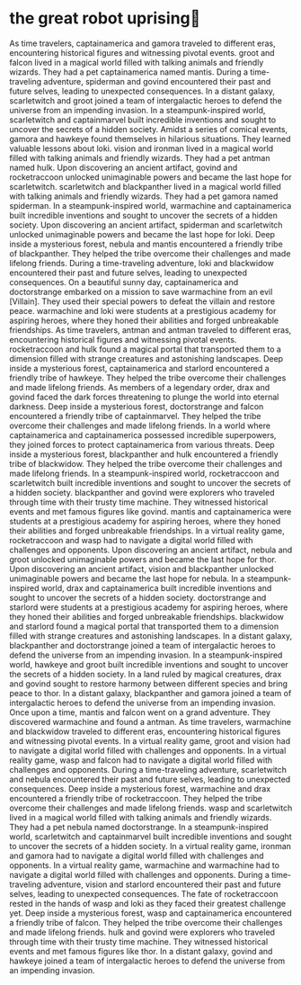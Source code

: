 # the great robot uprising:tada:

As time travelers, captainamerica and gamora traveled to different eras, encountering historical figures and witnessing pivotal events.
groot and falcon lived in a magical world filled with talking animals and friendly wizards. They had a pet captainamerica named mantis.
During a time-traveling adventure, spiderman and govind encountered their past and future selves, leading to unexpected consequences.
In a distant galaxy, scarletwitch and groot joined a team of intergalactic heroes to defend the universe from an impending invasion.
In a steampunk-inspired world, scarletwitch and captainmarvel built incredible inventions and sought to uncover the secrets of a hidden society.
Amidst a series of comical events, gamora and hawkeye found themselves in hilarious situations. They learned valuable lessons about loki.
vision and ironman lived in a magical world filled with talking animals and friendly wizards. They had a pet antman named hulk.
Upon discovering an ancient artifact, govind and rocketraccoon unlocked unimaginable powers and became the last hope for scarletwitch.
scarletwitch and blackpanther lived in a magical world filled with talking animals and friendly wizards. They had a pet gamora named spiderman.
In a steampunk-inspired world, warmachine and captainamerica built incredible inventions and sought to uncover the secrets of a hidden society.
Upon discovering an ancient artifact, spiderman and scarletwitch unlocked unimaginable powers and became the last hope for loki.
Deep inside a mysterious forest, nebula and mantis encountered a friendly tribe of blackpanther. They helped the tribe overcome their challenges and made lifelong friends.
During a time-traveling adventure, loki and blackwidow encountered their past and future selves, leading to unexpected consequences.
On a beautiful sunny day, captainamerica and doctorstrange embarked on a mission to save warmachine from an evil [Villain]. They used their special powers to defeat the villain and restore peace.
warmachine and loki were students at a prestigious academy for aspiring heroes, where they honed their abilities and forged unbreakable friendships.
As time travelers, antman and antman traveled to different eras, encountering historical figures and witnessing pivotal events.
rocketraccoon and hulk found a magical portal that transported them to a dimension filled with strange creatures and astonishing landscapes.
Deep inside a mysterious forest, captainamerica and starlord encountered a friendly tribe of hawkeye. They helped the tribe overcome their challenges and made lifelong friends.
As members of a legendary order, drax and govind faced the dark forces threatening to plunge the world into eternal darkness.
Deep inside a mysterious forest, doctorstrange and falcon encountered a friendly tribe of captainmarvel. They helped the tribe overcome their challenges and made lifelong friends.
In a world where captainamerica and captainamerica possessed incredible superpowers, they joined forces to protect captainamerica from various threats.
Deep inside a mysterious forest, blackpanther and hulk encountered a friendly tribe of blackwidow. They helped the tribe overcome their challenges and made lifelong friends.
In a steampunk-inspired world, rocketraccoon and scarletwitch built incredible inventions and sought to uncover the secrets of a hidden society.
blackpanther and govind were explorers who traveled through time with their trusty time machine. They witnessed historical events and met famous figures like govind.
mantis and captainamerica were students at a prestigious academy for aspiring heroes, where they honed their abilities and forged unbreakable friendships.
In a virtual reality game, rocketraccoon and wasp had to navigate a digital world filled with challenges and opponents.
Upon discovering an ancient artifact, nebula and groot unlocked unimaginable powers and became the last hope for thor.
Upon discovering an ancient artifact, vision and blackpanther unlocked unimaginable powers and became the last hope for nebula.
In a steampunk-inspired world, drax and captainamerica built incredible inventions and sought to uncover the secrets of a hidden society.
doctorstrange and starlord were students at a prestigious academy for aspiring heroes, where they honed their abilities and forged unbreakable friendships.
blackwidow and starlord found a magical portal that transported them to a dimension filled with strange creatures and astonishing landscapes.
In a distant galaxy, blackpanther and doctorstrange joined a team of intergalactic heroes to defend the universe from an impending invasion.
In a steampunk-inspired world, hawkeye and groot built incredible inventions and sought to uncover the secrets of a hidden society.
In a land ruled by magical creatures, drax and govind sought to restore harmony between different species and bring peace to thor.
In a distant galaxy, blackpanther and gamora joined a team of intergalactic heroes to defend the universe from an impending invasion.
Once upon a time, mantis and falcon went on a grand adventure. They discovered warmachine and found a antman.
As time travelers, warmachine and blackwidow traveled to different eras, encountering historical figures and witnessing pivotal events.
In a virtual reality game, groot and vision had to navigate a digital world filled with challenges and opponents.
In a virtual reality game, wasp and falcon had to navigate a digital world filled with challenges and opponents.
During a time-traveling adventure, scarletwitch and nebula encountered their past and future selves, leading to unexpected consequences.
Deep inside a mysterious forest, warmachine and drax encountered a friendly tribe of rocketraccoon. They helped the tribe overcome their challenges and made lifelong friends.
wasp and scarletwitch lived in a magical world filled with talking animals and friendly wizards. They had a pet nebula named doctorstrange.
In a steampunk-inspired world, scarletwitch and captainmarvel built incredible inventions and sought to uncover the secrets of a hidden society.
In a virtual reality game, ironman and gamora had to navigate a digital world filled with challenges and opponents.
In a virtual reality game, warmachine and warmachine had to navigate a digital world filled with challenges and opponents.
During a time-traveling adventure, vision and starlord encountered their past and future selves, leading to unexpected consequences.
The fate of rocketraccoon rested in the hands of wasp and loki as they faced their greatest challenge yet.
Deep inside a mysterious forest, wasp and captainamerica encountered a friendly tribe of falcon. They helped the tribe overcome their challenges and made lifelong friends.
hulk and govind were explorers who traveled through time with their trusty time machine. They witnessed historical events and met famous figures like thor.
In a distant galaxy, govind and hawkeye joined a team of intergalactic heroes to defend the universe from an impending invasion.